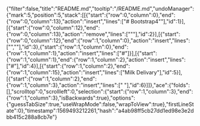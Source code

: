 {"filter":false,"title":"README.md","tooltip":"/README.md","undoManager":{"mark":5,"position":5,"stack":[[{"start":{"row":0,"column":0},"end":{"row":0,"column":13},"action":"insert","lines":["# Bootstrap4\""],"id":1}],[{"start":{"row":0,"column":12},"end":{"row":0,"column":13},"action":"remove","lines":["\""],"id":2}],[{"start":{"row":0,"column":12},"end":{"row":1,"column":0},"action":"insert","lines":["",""],"id":3},{"start":{"row":1,"column":0},"end":{"row":1,"column":1},"action":"insert","lines":["#"]}],[{"start":{"row":1,"column":1},"end":{"row":1,"column":2},"action":"insert","lines":["#"],"id":4}],[{"start":{"row":1,"column":2},"end":{"row":1,"column":15},"action":"insert","lines":["Milk Delivary"],"id":5}],[{"start":{"row":1,"column":2},"end":{"row":1,"column":3},"action":"insert","lines":[" "],"id":6}]]},"ace":{"folds":[],"scrolltop":0,"scrollleft":0,"selection":{"start":{"row":1,"column":3},"end":{"row":1,"column":3},"isBackwards":true},"options":{"guessTabSize":true,"useWrapMode":false,"wrapToView":true},"firstLineState":0},"timestamp":1569493212261,"hash":"a4ab98ff5cb27dd1ed98e3e2dbb415c288a8cb7e"}